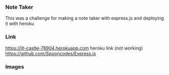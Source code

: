 ### Note Taker
This was a challenge for making a note taker with express.js and deploying it with heroku

### Link
https://lit-castle-78904.herokuapp.com heroku link (not working)
https://github.com/Spooncodes/Express.js

### Images
